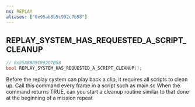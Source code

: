 ```yaml
---
ns: REPLAY
aliases: ["0x95ab8b5c992c7b58"]
---
```

## REPLAY_SYSTEM_HAS_REQUESTED_A_SCRIPT_CLEANUP

```c
// 0x95AB8B5C992C7B58
bool REPLAY_SYSTEM_HAS_REQUESTED_A_SCRIPT_CLEANUP();
```

Before the replay system can play back a clip, it requires all scripts to clean up. Call this command every frame in a script such as main.sc When the command returns TRUE, can you start a cleanup routine similar to that done at the beginning of a mission repeat

